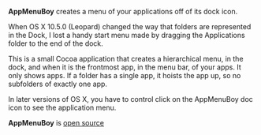 **AppMenuBoy** creates a menu of your applications off of its dock icon.

When OS X 10.5.0 (Leopard) changed the way that folders are represented in the Dock, I lost a handy start menu made by dragging the Applications folder to the end of the dock.

This is a small Cocoa application that creates a hierarchical menu, in the dock, and when it is the frontmost app, in the menu bar, of your apps. It only shows apps. If a folder has a single app, it hoists the app up, so no subfolders of exactly one app.

In later versions of OS X, you have to control click on the AppMenuBoy doc icon to see the application menu.

**AppMenuBoy** is [open source](http://code.google.com/p/appmenuboy)

